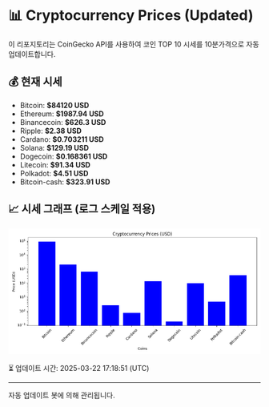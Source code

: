 
# 📊 Cryptocurrency Prices (Updated)

이 리포지토리는 CoinGecko API를 사용하여 코인 TOP 10 시세를 10분가격으로 자동 업데이트합니다.

## 💰 현재 시세
- Bitcoin: **$84120 USD**
- Ethereum: **$1987.94 USD**
- Binancecoin: **$626.3 USD**
- Ripple: **$2.38 USD**
- Cardano: **$0.703211 USD**
- Solana: **$129.19 USD**
- Dogecoin: **$0.168361 USD**
- Litecoin: **$91.34 USD**
- Polkadot: **$4.51 USD**
- Bitcoin-cash: **$323.91 USD**

## 📈 시세 그래프 (로그 스케일 적용)
![Crypto Prices](crypto_prices.png)

⏳ 업데이트 시간: 2025-03-22 17:18:51 (UTC)

---
자동 업데이트 봇에 의해 관리됩니다.
